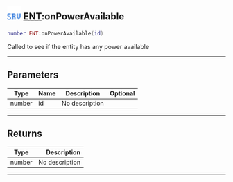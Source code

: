 ## <img src="../../.gitbook/assets/server.png" width="32" height="32" /> [ENT](../ent/README.md):onPowerAvailable

```lua
number ENT:onPowerAvailable(id)
```

Called to see if the entity has any power available<br>

-----------------
## Parameters

| Type   | Name | Description | Optional |
| ------ | ---- | ----------- | -------: |
| number | id | No description |  |

-----------------
## Returns

| Type   | Description |
| ------ | ----------: |
| number | No description |


--------